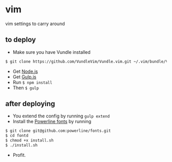 # vim
vim settings to carry around

## to deploy
- Make sure you have Vundle installed
```bash
$ git clone https://github.com/VundleVim/Vundle.vim.git ~/.vim/bundle/Vundle.vim
```
- Get [Node.js][1]
- Get [Gulp.js][2]
- Run `$ npm install`
- Then `$ gulp`

## after deploying
- You extend the config by running `gulp extend`
- Install the [Powerline fonts][3] by running
```bash
$ git clone git@github.com:powerline/fonts.git
$ cd fontd
$ chmod +x install.sh
$ ./install.sh
```
- Profit.

[1]: https://nodejs.org
[2]: http://gulpjs.com
[3]: https://powerline.readthedocs.io/en/master/installation/osx.html#vim-installation
